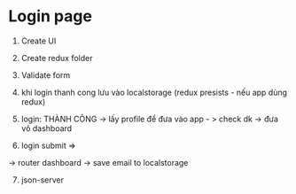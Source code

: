 # Login page

1. Create UI
2. Create redux folder
3. Validate form
4. khi login thanh cong lưu vào localstorage (redux presists - nếu app dùng redux)
5. login: THÀNH CÔNG -> lấy profile để đưa vào app - > check dk -> đưa vô dashboard

6. login submit =>

-> router dashboard
-> save email to localstorage

7. json-server
